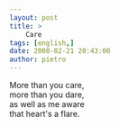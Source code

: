 ```yaml
---
layout: post
title: >
    Care
tags: [english,]
date: 2008-02-21 20:43:00
author: pietro
---
```

More than you care,<br/>more than you dare,<br/>as well as me aware<br/>that heart's a flare.
